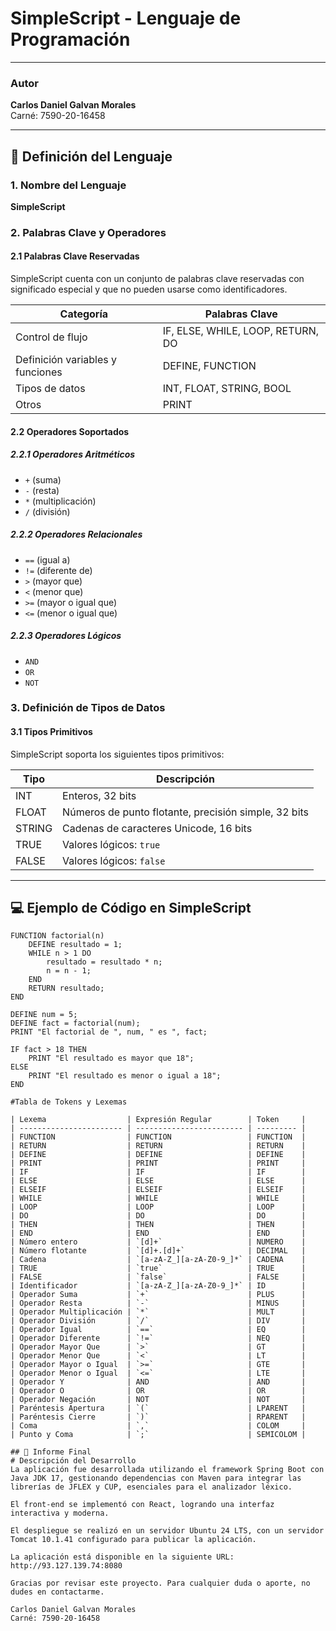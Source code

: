 # SimpleScript - Lenguaje de Programación

---

### Autor  
**Carlos Daniel Galvan Morales**  
Carné: 7590-20-16458

---

## 📖 Definición del Lenguaje

### 1. Nombre del Lenguaje  
**SimpleScript**

### 2. Palabras Clave y Operadores

#### 2.1 Palabras Clave Reservadas  
SimpleScript cuenta con un conjunto de palabras clave reservadas con significado especial y que no pueden usarse como identificadores.

| Categoría                  | Palabras Clave                         |
|---------------------------|--------------------------------------|
| Control de flujo           | IF, ELSE, WHILE, LOOP, RETURN, DO    |
| Definición variables y funciones | DEFINE, FUNCTION                  |
| Tipos de datos             | INT, FLOAT, STRING, BOOL              |
| Otros                     | PRINT                                |

#### 2.2 Operadores Soportados

##### 2.2.1 Operadores Aritméticos  
- `+` (suma)  
- `-` (resta)  
- `*` (multiplicación)  
- `/` (división)  

##### 2.2.2 Operadores Relacionales  
- `==` (igual a)  
- `!=` (diferente de)  
- `>` (mayor que)  
- `<` (menor que)  
- `>=` (mayor o igual que)  
- `<=` (menor o igual que)  

##### 2.2.3 Operadores Lógicos  
- `AND`  
- `OR`  
- `NOT`  

### 3. Definición de Tipos de Datos

#### 3.1 Tipos Primitivos  
SimpleScript soporta los siguientes tipos primitivos:

| Tipo   | Descripción                                |
|--------|--------------------------------------------|
| INT    | Enteros, 32 bits                           |
| FLOAT  | Números de punto flotante, precisión simple, 32 bits |
| STRING | Cadenas de caracteres Unicode, 16 bits    |
| TRUE   | Valores lógicos: `true`                   |
| FALSE   | Valores lógicos: `false`                   |

---

## 💻 Ejemplo de Código en SimpleScript

```simplescript
FUNCTION factorial(n)
    DEFINE resultado = 1;
    WHILE n > 1 DO
        resultado = resultado * n;
        n = n - 1;
    END
    RETURN resultado;
END

DEFINE num = 5;
DEFINE fact = factorial(num);
PRINT "El factorial de ", num, " es ", fact;

IF fact > 18 THEN
    PRINT "El resultado es mayor que 18";
ELSE
    PRINT "El resultado es menor o igual a 18";
END

#Tabla de Tokens y Lexemas

| Lexema                  | Expresión Regular        | Token     |
| ----------------------- | ------------------------ | --------- |
| FUNCTION                | FUNCTION                 | FUNCTION  |
| RETURN                  | RETURN                   | RETURN    |
| DEFINE                  | DEFINE                   | DEFINE    |
| PRINT                   | PRINT                    | PRINT     |
| IF                      | IF                       | IF        |
| ELSE                    | ELSE                     | ELSE      |
| ELSEIF                  | ELSEIF                   | ELSEIF    |
| WHILE                   | WHILE                    | WHILE     |
| LOOP                    | LOOP                     | LOOP      |
| DO                      | DO                       | DO        |
| THEN                    | THEN                     | THEN      |
| END                     | END                      | END       |
| Número entero           | `[d]+`                   | NUMERO    |
| Número flotante         | `[d]+.[d]+`              | DECIMAL   |
| Cadena                  | `[a-zA-Z_][a-zA-Z0-9_]*` | CADENA    |
| TRUE                    | `true`                   | TRUE      |
| FALSE                   | `false`                  | FALSE     |
| Identificador           | `[a-zA-Z_][a-zA-Z0-9_]*` | ID        |
| Operador Suma           | `+`                      | PLUS      |
| Operador Resta          | `-`                      | MINUS     |
| Operador Multiplicación | `*`                      | MULT      |
| Operador División       | `/`                      | DIV       |
| Operador Igual          | `==`                     | EQ        |
| Operador Diferente      | `!=`                     | NEQ       |
| Operador Mayor Que      | `>`                      | GT        |
| Operador Menor Que      | `<`                      | LT        |
| Operador Mayor o Igual  | `>=`                     | GTE       |
| Operador Menor o Igual  | `<=`                     | LTE       |
| Operador Y              | AND                      | AND       |
| Operador O              | OR                       | OR        |
| Operador Negación       | NOT                      | NOT       |
| Paréntesis Apertura     | `(`                      | LPARENT   |
| Paréntesis Cierre       | `)`                      | RPARENT   |
| Coma                    | `,`                      | COLOM     |
| Punto y Coma            | `;`                      | SEMICOLOM |

## 🚀 Informe Final
# Descripción del Desarrollo
La aplicación fue desarrollada utilizando el framework Spring Boot con Java JDK 17, gestionando dependencias con Maven para integrar las librerías de JFLEX y CUP, esenciales para el analizador léxico.

El front-end se implementó con React, logrando una interfaz interactiva y moderna.

El despliegue se realizó en un servidor Ubuntu 24 LTS, con un servidor Tomcat 10.1.41 configurado para publicar la aplicación.

La aplicación está disponible en la siguiente URL:
http://93.127.139.74:8080

Gracias por revisar este proyecto. Para cualquier duda o aporte, no dudes en contactarme.

Carlos Daniel Galvan Morales
Carné: 7590-20-16458